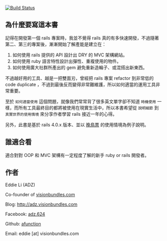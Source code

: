 [![Build Status](https://www.gitbook.io/button/status/book/afunction/rails-use-cases)](https://www.gitbook.io/book/afunction/rails-use-cases/activity)

## 為什麼要寫這本書

記得在開發第一個 rails 專案時，我並不覺得 rails 真的有多快速開發，不過隨著第二、第三的專案後，漸漸開始了解產能是建立在：

1. 如何使用 rails 提供的 API 設計出 DRY 的 MVC 架構網站。
2. 如何使用 ruby 語言特性設計出彈性、重複使用的物件。
3. 如何使用廣大社群所產出的 gem 避免重新造輪子、或混搭出新東西。

不過越好用的工具、越是一把雙面刃，曾經把 rails 專案 refactor 到非常低的 code duplicate ，不過到最後反而變得非常難維護，所以如何適當的運用工具非常重要。

至於 `如何適當使用` 這個問題，就像我們常常背了很多英文單字卻不知道 `時機使用` 一樣，而所有工具最終目的都將被使用在現實生活中，所以本書希望從  `說明細節` 到 `真實世界的使用情境` 來分享作者學習 rails 接近一年的心得。


另外，此書是基於 rails 4.0.x 版本、並以 [晚鳥票](https://www.latebird.co) 的使用情境為例子說明。

## 誰適合看

適合對對 OOP 和 MVC 架構有一定程度了解的新手 ruby or rails 開發者。


## 作者


Eddie Li (ADZ)

Co-founder of [visionbundles.com](http://www.visionbundles.com)

Blog: http://adz.visionbundles.com

Facebook: [adz.624](https://www.facebook.com/adz.624)

Github: [afunction](https://github.com/afunction)

Email: eddie [at] visionbundles.com

